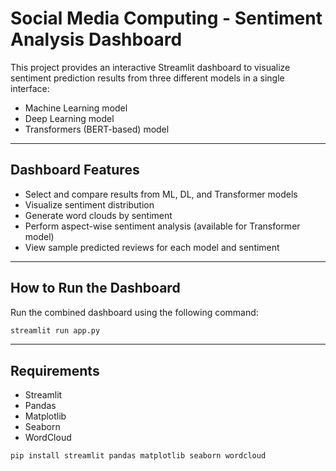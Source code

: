 # Social Media Computing - Sentiment Analysis Dashboard

This project provides an interactive Streamlit dashboard to visualize sentiment prediction results from three different models in a single interface:

- Machine Learning model
- Deep Learning model
- Transformers (BERT-based) model

---

## Dashboard Features

- Select and compare results from ML, DL, and Transformer models
- Visualize sentiment distribution
- Generate word clouds by sentiment
- Perform aspect-wise sentiment analysis (available for Transformer model)
- View sample predicted reviews for each model and sentiment

---

## How to Run the Dashboard

Run the combined dashboard using the following command:

```bash
streamlit run app.py
```

---

## Requirements

- Streamlit
- Pandas
- Matplotlib
- Seaborn
- WordCloud

```bash
pip install streamlit pandas matplotlib seaborn wordcloud
